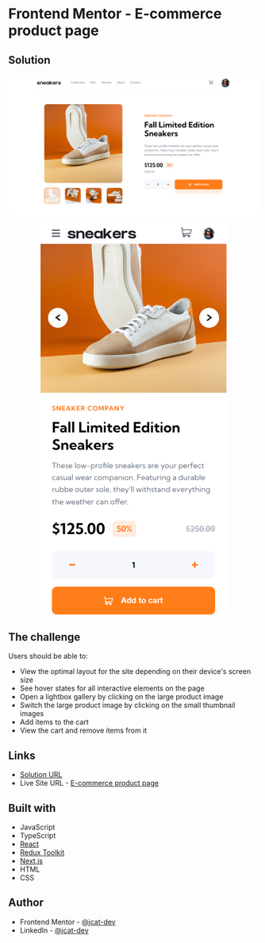 # Frontend Mentor - E-commerce product page

## Solution
![](./src/assets/proyect-img/desktop.png)
<div align="center">
  <img src="./src/assets/proyect-img/mobil.png" />
</div>

## The challenge
Users should be able to:
- View the optimal layout for the site depending on their device's screen size
- See hover states for all interactive elements on the page
- Open a lightbox gallery by clicking on the large product image
- Switch the large product image by clicking on the small thumbnail images
- Add items to the cart
- View the cart and remove items from it

## Links
- [Solution URL](https://www.frontendmentor.io/solutions/ecommerce-product-page-onHJyrfruX)
- Live Site URL - [E-commerce product page](https://e-commerce-1-jec.vercel.app/fall-limited-edition-sneakers)

## Built with
- JavaScript
- TypeScript
- [React](https://reactjs.org/) 
- [Redux Toolkit](https://redux-toolkit.js.org/) 
- [Next.js](https://nextjs.org/) 
- HTML
- CSS

## Author
- Frontend Mentor - [@jcat-dev](https://www.frontendmentor.io/profile/jcat-dev)
- LinkedIn - [@jcat-dev](https://www.linkedin.com/in/jcat-dev/)